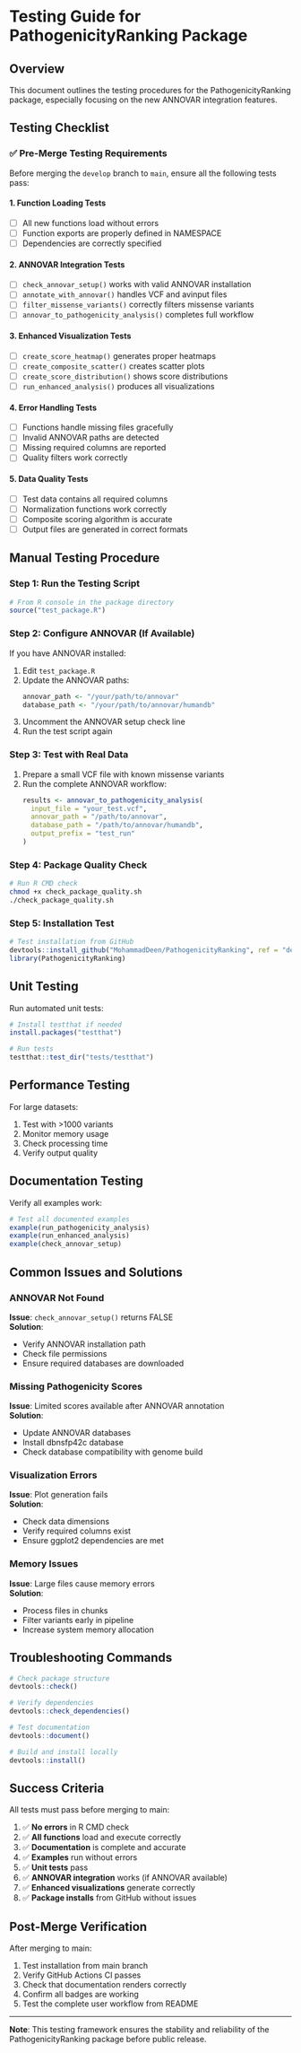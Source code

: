# Testing Guide for PathogenicityRanking Package

## Overview
This document outlines the testing procedures for the PathogenicityRanking package, especially focusing on the new ANNOVAR integration features.

## Testing Checklist

### ✅ Pre-Merge Testing Requirements

Before merging the `develop` branch to `main`, ensure all the following tests pass:

#### 1. **Function Loading Tests**
- [ ] All new functions load without errors
- [ ] Function exports are properly defined in NAMESPACE
- [ ] Dependencies are correctly specified

#### 2. **ANNOVAR Integration Tests**
- [ ] `check_annovar_setup()` works with valid ANNOVAR installation
- [ ] `annotate_with_annovar()` handles VCF and avinput files
- [ ] `filter_missense_variants()` correctly filters missense variants
- [ ] `annovar_to_pathogenicity_analysis()` completes full workflow

#### 3. **Enhanced Visualization Tests**
- [ ] `create_score_heatmap()` generates proper heatmaps
- [ ] `create_composite_scatter()` creates scatter plots
- [ ] `create_score_distribution()` shows score distributions
- [ ] `run_enhanced_analysis()` produces all visualizations

#### 4. **Error Handling Tests**
- [ ] Functions handle missing files gracefully
- [ ] Invalid ANNOVAR paths are detected
- [ ] Missing required columns are reported
- [ ] Quality filters work correctly

#### 5. **Data Quality Tests**
- [ ] Test data contains all required columns
- [ ] Normalization functions work correctly
- [ ] Composite scoring algorithm is accurate
- [ ] Output files are generated in correct formats

## Manual Testing Procedure

### Step 1: Run the Testing Script
```r
# From R console in the package directory
source("test_package.R")
```

### Step 2: Configure ANNOVAR (If Available)
If you have ANNOVAR installed:

1. Edit `test_package.R` 
2. Update the ANNOVAR paths:
   ```r
   annovar_path <- "/your/path/to/annovar"
   database_path <- "/your/path/to/annovar/humandb"
   ```
3. Uncomment the ANNOVAR setup check line
4. Run the test script again

### Step 3: Test with Real Data
1. Prepare a small VCF file with known missense variants
2. Run the complete ANNOVAR workflow:
   ```r
   results <- annovar_to_pathogenicity_analysis(
     input_file = "your_test.vcf",
     annovar_path = "/path/to/annovar",
     database_path = "/path/to/annovar/humandb",
     output_prefix = "test_run"
   )
   ```

### Step 4: Package Quality Check
```bash
# Run R CMD check
chmod +x check_package_quality.sh
./check_package_quality.sh
```

### Step 5: Installation Test
```r
# Test installation from GitHub
devtools::install_github("MohammadDeen/PathogenicityRanking", ref = "develop")
library(PathogenicityRanking)
```

## Unit Testing

Run automated unit tests:
```r
# Install testthat if needed
install.packages("testthat")

# Run tests
testthat::test_dir("tests/testthat")
```

## Performance Testing

For large datasets:
1. Test with >1000 variants
2. Monitor memory usage
3. Check processing time
4. Verify output quality

## Documentation Testing

Verify all examples work:
```r
# Test all documented examples
example(run_pathogenicity_analysis)
example(run_enhanced_analysis)
example(check_annovar_setup)
```

## Common Issues and Solutions

### ANNOVAR Not Found
**Issue**: `check_annovar_setup()` returns FALSE  
**Solution**: 
- Verify ANNOVAR installation path
- Check file permissions
- Ensure required databases are downloaded

### Missing Pathogenicity Scores
**Issue**: Limited scores available after ANNOVAR annotation  
**Solution**:
- Update ANNOVAR databases
- Install dbnsfp42c database
- Check database compatibility with genome build

### Visualization Errors
**Issue**: Plot generation fails  
**Solution**:
- Check data dimensions
- Verify required columns exist
- Ensure ggplot2 dependencies are met

### Memory Issues
**Issue**: Large files cause memory errors  
**Solution**:
- Process files in chunks
- Filter variants early in pipeline
- Increase system memory allocation

## Troubleshooting Commands

```r
# Check package structure
devtools::check()

# Verify dependencies
devtools::check_dependencies()

# Test documentation
devtools::document()

# Build and install locally
devtools::install()
```

## Success Criteria

All tests must pass before merging to main:

1. ✅ **No errors** in R CMD check
2. ✅ **All functions** load and execute correctly  
3. ✅ **Documentation** is complete and accurate
4. ✅ **Examples** run without errors
5. ✅ **Unit tests** pass
6. ✅ **ANNOVAR integration** works (if ANNOVAR available)
7. ✅ **Enhanced visualizations** generate correctly
8. ✅ **Package installs** from GitHub without issues

## Post-Merge Verification

After merging to main:

1. Test installation from main branch
2. Verify GitHub Actions CI passes
3. Check that documentation renders correctly
4. Confirm all badges are working
5. Test the complete user workflow from README

---

**Note**: This testing framework ensures the stability and reliability of the PathogenicityRanking package before public release.
